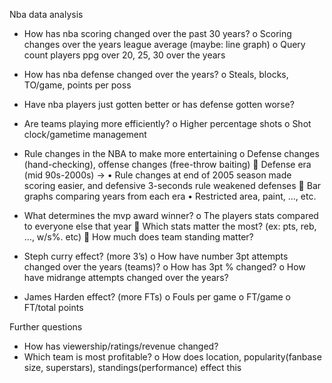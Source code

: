 Nba data analysis
-	How has nba scoring changed over the past 30 years?
o	Scoring changes over the years league average (maybe: line graph)
o	Query count players ppg over 20, 25, 30 over the years

-	How has nba defense changed over the years?
o	Steals, blocks, TO/game, points per poss
-	Have nba players just gotten better or has defense gotten worse?

-	Are teams playing more efficiently?
o	Higher percentage shots
o	Shot clock/gametime management

-	Rule changes in the NBA to make more entertaining
o	Defense changes (hand-checking), offense changes (free-throw baiting)
	Defense era (mid 90s-2000s) -> 
•	Rule changes at end of 2005 season made scoring easier, and defensive 3-seconds rule weakened defenses
	Bar graphs comparing years from each era
•	Restricted area,	paint, …, etc.

-	What determines the mvp award winner?
o	The players stats compared to everyone else that year
	Which stats matter the most? (ex: pts, reb, …, w/s%. etc)
	How much does team standing matter?

-	Steph curry effect? (more 3’s)
o	How have number 3pt attempts changed over the years (teams)?
o	How has 3pt % changed?
o	How have midrange attempts changed over the years?

-	James Harden effect? (more FTs)
o	Fouls per game
o	FT/game
o	FT/total points

Further questions
-	How has viewership/ratings/revenue changed?
-	Which team is most profitable?
o	How does location, popularity(fanbase size, superstars), standings(performance) effect this

